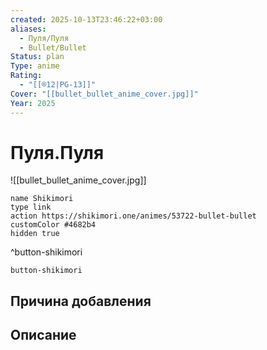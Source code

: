 ```yaml
---
created: 2025-10-13T23:46:22+03:00
aliases:
  - Пуля/Пуля
  - Bullet/Bullet
Status: plan
Type: anime
Rating:
  - "[[®️12|PG-13]]"
Cover: "[[bullet_bullet_anime_cover.jpg]]"
Year: 2025
---
```


# Пуля.Пуля

![[bullet_bullet_anime_cover.jpg]]



```button
name Shikimori
type link
action https://shikimori.one/animes/53722-bullet-bullet
customColor #4682b4
hidden true
```
^button-shikimori





`button-shikimori`

## Причина добавления




## Описание


